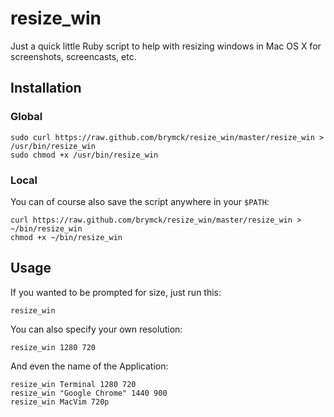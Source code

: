 resize_win
==========

Just a quick little Ruby script to help with resizing windows in Mac OS X for
screenshots, screencasts, etc.

Installation
------------

### Global

    sudo curl https://raw.github.com/brymck/resize_win/master/resize_win > /usr/bin/resize_win
    sudo chmod +x /usr/bin/resize_win

### Local

You can of course also save the script anywhere in your `$PATH`:

    curl https://raw.github.com/brymck/resize_win/master/resize_win > ~/bin/resize_win
    chmod +x ~/bin/resize_win

Usage
-----

If you wanted to be prompted for size, just run this:

    resize_win

You can also specify your own resolution:

    resize_win 1280 720

And even the name of the Application:

    resize_win Terminal 1280 720
    resize_win "Google Chrome" 1440 900
    resize_win MacVim 720p
